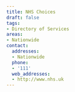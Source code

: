 ```yaml
---
title: NHS Choices
draft: false
tags:
- Directory of Services
areas:
- Nationwide
contact:
  addresses:
  - Nationwide
  phone:
  - '111'
  web_addresses:
  - http://www.nhs.uk
---
```


